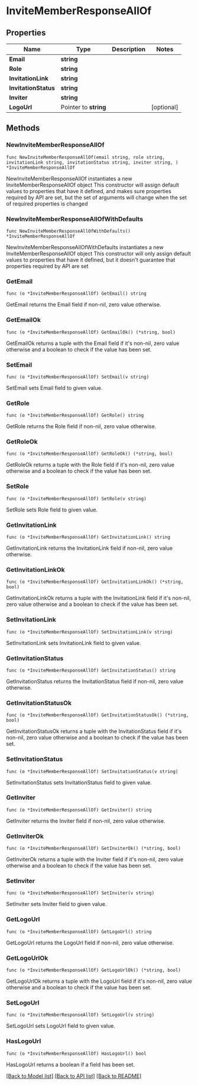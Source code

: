 # InviteMemberResponseAllOf

## Properties

Name | Type | Description | Notes
------------ | ------------- | ------------- | -------------
**Email** | **string** |  | 
**Role** | **string** |  | 
**InvitationLink** | **string** |  | 
**InvitationStatus** | **string** |  | 
**Inviter** | **string** |  | 
**LogoUrl** | Pointer to **string** |  | [optional] 

## Methods

### NewInviteMemberResponseAllOf

`func NewInviteMemberResponseAllOf(email string, role string, invitationLink string, invitationStatus string, inviter string, ) *InviteMemberResponseAllOf`

NewInviteMemberResponseAllOf instantiates a new InviteMemberResponseAllOf object
This constructor will assign default values to properties that have it defined,
and makes sure properties required by API are set, but the set of arguments
will change when the set of required properties is changed

### NewInviteMemberResponseAllOfWithDefaults

`func NewInviteMemberResponseAllOfWithDefaults() *InviteMemberResponseAllOf`

NewInviteMemberResponseAllOfWithDefaults instantiates a new InviteMemberResponseAllOf object
This constructor will only assign default values to properties that have it defined,
but it doesn't guarantee that properties required by API are set

### GetEmail

`func (o *InviteMemberResponseAllOf) GetEmail() string`

GetEmail returns the Email field if non-nil, zero value otherwise.

### GetEmailOk

`func (o *InviteMemberResponseAllOf) GetEmailOk() (*string, bool)`

GetEmailOk returns a tuple with the Email field if it's non-nil, zero value otherwise
and a boolean to check if the value has been set.

### SetEmail

`func (o *InviteMemberResponseAllOf) SetEmail(v string)`

SetEmail sets Email field to given value.


### GetRole

`func (o *InviteMemberResponseAllOf) GetRole() string`

GetRole returns the Role field if non-nil, zero value otherwise.

### GetRoleOk

`func (o *InviteMemberResponseAllOf) GetRoleOk() (*string, bool)`

GetRoleOk returns a tuple with the Role field if it's non-nil, zero value otherwise
and a boolean to check if the value has been set.

### SetRole

`func (o *InviteMemberResponseAllOf) SetRole(v string)`

SetRole sets Role field to given value.


### GetInvitationLink

`func (o *InviteMemberResponseAllOf) GetInvitationLink() string`

GetInvitationLink returns the InvitationLink field if non-nil, zero value otherwise.

### GetInvitationLinkOk

`func (o *InviteMemberResponseAllOf) GetInvitationLinkOk() (*string, bool)`

GetInvitationLinkOk returns a tuple with the InvitationLink field if it's non-nil, zero value otherwise
and a boolean to check if the value has been set.

### SetInvitationLink

`func (o *InviteMemberResponseAllOf) SetInvitationLink(v string)`

SetInvitationLink sets InvitationLink field to given value.


### GetInvitationStatus

`func (o *InviteMemberResponseAllOf) GetInvitationStatus() string`

GetInvitationStatus returns the InvitationStatus field if non-nil, zero value otherwise.

### GetInvitationStatusOk

`func (o *InviteMemberResponseAllOf) GetInvitationStatusOk() (*string, bool)`

GetInvitationStatusOk returns a tuple with the InvitationStatus field if it's non-nil, zero value otherwise
and a boolean to check if the value has been set.

### SetInvitationStatus

`func (o *InviteMemberResponseAllOf) SetInvitationStatus(v string)`

SetInvitationStatus sets InvitationStatus field to given value.


### GetInviter

`func (o *InviteMemberResponseAllOf) GetInviter() string`

GetInviter returns the Inviter field if non-nil, zero value otherwise.

### GetInviterOk

`func (o *InviteMemberResponseAllOf) GetInviterOk() (*string, bool)`

GetInviterOk returns a tuple with the Inviter field if it's non-nil, zero value otherwise
and a boolean to check if the value has been set.

### SetInviter

`func (o *InviteMemberResponseAllOf) SetInviter(v string)`

SetInviter sets Inviter field to given value.


### GetLogoUrl

`func (o *InviteMemberResponseAllOf) GetLogoUrl() string`

GetLogoUrl returns the LogoUrl field if non-nil, zero value otherwise.

### GetLogoUrlOk

`func (o *InviteMemberResponseAllOf) GetLogoUrlOk() (*string, bool)`

GetLogoUrlOk returns a tuple with the LogoUrl field if it's non-nil, zero value otherwise
and a boolean to check if the value has been set.

### SetLogoUrl

`func (o *InviteMemberResponseAllOf) SetLogoUrl(v string)`

SetLogoUrl sets LogoUrl field to given value.

### HasLogoUrl

`func (o *InviteMemberResponseAllOf) HasLogoUrl() bool`

HasLogoUrl returns a boolean if a field has been set.


[[Back to Model list]](../README.md#documentation-for-models) [[Back to API list]](../README.md#documentation-for-api-endpoints) [[Back to README]](../README.md)


